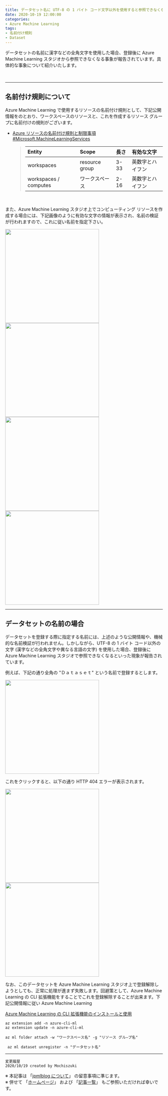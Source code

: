 ```yaml
---
title: データセット名に UTF-8 の 1 バイト コード文字以外を使用すると参照できなくなる
date: 2020-10-19 12:00:00
categories:
- Azure Machine Learning
tags:
- 名前付け規則
- Dataset
---
```

データセットの名前に漢字などの全角文字を使用した場合、登録後に Azure Machine Learning スタジオから参照できなくなる事象が報告されています。具体的な事象について紹介いたします。  
<!-- more -->
<br>

***
## 名前付け規則について
Azure Machine Learning で使用するリソースの名前付け規則として、下記公開情報をのとおり、ワークスペースのリソースと、これを作成するリソース グループに名前付けの規則がございます。  

- [Azure リソースの名前付け規則と制限事項 #Microsoft.MachineLearningServices](https://docs.microsoft.com/ja-jp/azure/azure-resource-manager/management/resource-name-rules#microsoftmachinelearningservices)
  > |Entity|Scope|長さ|有効な文字|
  > |:-----|:----|:---|:--------|
  > |workspaces|resource group|3-33|英数字とハイフン|
  > |workspaces / computes|ワークスペース|2-16|英数字とハイフン|  

<br>

また、Azure Machine Learning スタジオ上でコンピューティング リソースを作成する場合には、下記画像のように有効な文字の情報が表示され、名前の検証が行われますので、これに従い名前を指定下さい。  

<img src="https://jpmlblog.github.io/images/AML_dataset-name/naming-rule-of-compute-instance.png" width=300px>  

<img src="https://jpmlblog.github.io/images/AML_dataset-name/naming-error1-compute-instance.png" width=300px>  

<img src="https://jpmlblog.github.io/images/AML_dataset-name/naming-error2-compute-instance.png" width=300px>  

<img src="https://jpmlblog.github.io/images/AML_dataset-name/naming-error3-compute-instance.png" width=300px>  

***
## データセットの名前の場合
データセットを登録する際に指定する名前には、上述のような公開情報や、機械的な名前検証が行われません。しかしながら、UTF-8 の 1 バイト コード以外の文字 (漢字などの全角文字や異なる言語の文字) を使用した場合、登録後に Azure Machine Learning スタジオで参照できなくなるといった現象が報告されています。  

例えば、下記の通り全角の "Ｄａｔａｓｅｔ" という名前で登録するとします。  

<img src="https://jpmlblog.github.io/images/AML_dataset-name/name-of-dataset.png" width=300px>  

これをクリックすると、以下の通り HTTP 404 エラーが表示されます。  

<img src="https://jpmlblog.github.io/images/AML_dataset-name/name-of-dataset-error.png" width=300px>  

<img src="https://jpmlblog.github.io/images/AML_dataset-name/name-of-dataset-error-detail.png" width=300px>  

なお、このデータセットを Azure Machine Learning スタジオ上で登録解除しようとしても、正常に処理が進まず失敗します。回避策として、Azure Machine Learning の CLI 拡張機能をすることでこれを登録解除することが出来ます。下記公開情報に従い Azure Machine Learning 

[Azure Machine Learning の CLI 拡張機能のインストールと使用](https://docs.microsoft.com/ja-jp/azure/machine-learning/reference-azure-machine-learning-cli)  

```PowerShell:拡張機能のインストールおよび更新
az extension add -n azure-cli-ml
az extension update -n azure-cli-ml
```

```PowerShell:初回接続時
az ml folder attach -w "ワークスペース名" -g "リソース グル―プ名"
```

```PowerShell:データセットの登録解除
 az ml dataset unregister -n "データセット名"
```

***
`変更履歴`  
`2020/10/19 created by Mochiszuki`

※ 本記事は 「[jpmlblog について](https://jpmlblog.github.io/blog/2020/01/01/about-jpmlblog/)」 の留意事項に準じます。  
※ 併せて 「[ホームページ](https://jpmlblog.github.io/blog/)」 および 「[記事一覧](https://jpmlblog.github.io/blog/archives/)」 もご参照いただければ幸いです。  